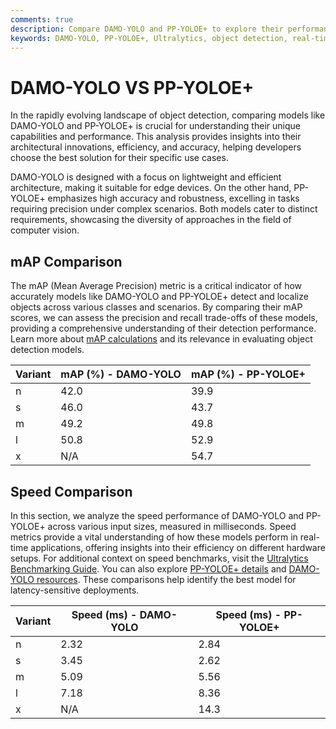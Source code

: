 ```yaml
---
comments: true
description: Compare DAMO-YOLO and PP-YOLOE+ to explore their performance in object detection, real-time AI efficiency, and their adaptability across edge AI and computer vision tasks. Discover the strengths and trade-offs of these state-of-the-art models in terms of speed, accuracy, and deployment flexibility.
keywords: DAMO-YOLO, PP-YOLOE+, Ultralytics, object detection, real-time AI, edge AI, computer vision, model performance comparison, AI efficiency, accuracy benchmarks
---
```


# DAMO-YOLO VS PP-YOLOE+

In the rapidly evolving landscape of object detection, comparing models like DAMO-YOLO and PP-YOLOE+ is crucial for understanding their unique capabilities and performance. This analysis provides insights into their architectural innovations, efficiency, and accuracy, helping developers choose the best solution for their specific use cases.

DAMO-YOLO is designed with a focus on lightweight and efficient architecture, making it suitable for edge devices. On the other hand, PP-YOLOE+ emphasizes high accuracy and robustness, excelling in tasks requiring precision under complex scenarios. Both models cater to distinct requirements, showcasing the diversity of approaches in the field of computer vision.

## mAP Comparison

The mAP (Mean Average Precision) metric is a critical indicator of how accurately models like DAMO-YOLO and PP-YOLOE+ detect and localize objects across various classes and scenarios. By comparing their mAP scores, we can assess the precision and recall trade-offs of these models, providing a comprehensive understanding of their detection performance. Learn more about [mAP calculations](https://www.ultralytics.com/glossary/mean-average-precision-map) and its relevance in evaluating object detection models.

| Variant | mAP (%) - DAMO-YOLO | mAP (%) - PP-YOLOE+ |
| ------- | ------------------- | ------------------- |
| n       | 42.0                | 39.9                |
| s       | 46.0                | 43.7                |
| m       | 49.2                | 49.8                |
| l       | 50.8                | 52.9                |
| x       | N/A                 | 54.7                |

## Speed Comparison

In this section, we analyze the speed performance of DAMO-YOLO and PP-YOLOE+ across various input sizes, measured in milliseconds. Speed metrics provide a vital understanding of how these models perform in real-time applications, offering insights into their efficiency on different hardware setups. For additional context on speed benchmarks, visit the [Ultralytics Benchmarking Guide](https://docs.ultralytics.com/modes/benchmark/). You can also explore [PP-YOLOE+ details](https://github.com/PaddlePaddle/PaddleDetection) and [DAMO-YOLO resources](https://github.com/damo-cv). These comparisons help identify the best model for latency-sensitive deployments.

| Variant | Speed (ms) - DAMO-YOLO | Speed (ms) - PP-YOLOE+ |
| ------- | ---------------------- | ---------------------- |
| n       | 2.32                   | 2.84                   |
| s       | 3.45                   | 2.62                   |
| m       | 5.09                   | 5.56                   |
| l       | 7.18                   | 8.36                   |
| x       | N/A                    | 14.3                   |
